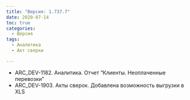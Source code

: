 ```yaml
---
title: "Версия: 1.737.7"
date: 2020-07-14
toc: true
categories:
  - Версия
tags:
  - Аналитика
  - Акт сверки

---
```


-   ARC_DEV-1182. Аналитика. Отчет “Клиенты. Неоплаченные перевозки”
-   ARC_DEV-1903. Акты сверок. Добавлена возможность выгрузки в XLS
